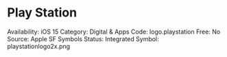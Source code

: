 # Play Station

Availability: iOS 15
Category: Digital & Apps
Code: logo.playstation
Free: No
Source: Apple SF Symbols
Status: Integrated
Symbol: playstationlogo2x.png